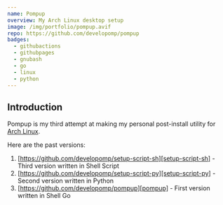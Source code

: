 ```yaml
---
name: Pompup
overview: My Arch Linux desktop setup
image: /img/portfolio/pompup.avif
repo: https://github.com/developomp/pompup
badges:
  - githubactions
  - githubpages
  - gnubash
  - go
  - linux
  - python
---
```


## Introduction

Pompup is my third attempt at making my personal post-install utility for
[Arch Linux](https://archlinux.org).

Here are the past versions:

1. [https://github.com/developomp/setup-script-sh][setup-script-sh] - Third version written in Shell Script
2. [https://github.com/developomp/setup-script-py][setup-script-py] - Second version written in Python
3. [https://github.com/developomp/pompup][pompup] - First version written in Shell Go

[setup-script-sh]: https://github.com/developomp/setup-script-sh
[setup-script-py]: https://github.com/developomp/setup-script-py
[pompup]: https://github.com/developomp/pompup
